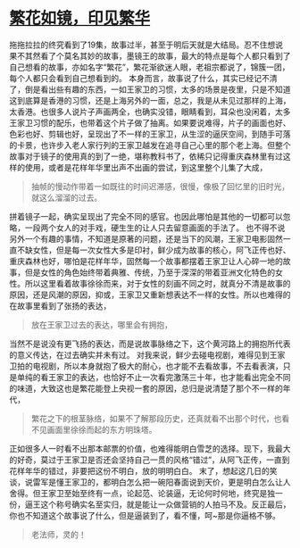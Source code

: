 # [繁花如镜，印见繁华](https://github.com/nowingcanfly/blog/issues/2)

 拖拖拉拉的终究看到了19集，故事过半，甚至于明后天就是大结局。忍不住想说果不其然看了个莫名其妙的故事，墨镜王的故事，最大的特点是每个人都只看到了自己想看的故事，亦如名字“繁花”，繁花渐欲迷人眼，老祖宗都说了，锦簇一团，每个人都只会看到自己想看到的。
本身而言，故事说了什么，其实已经记不清了，倒是看出些有趣的东西，一如王家卫的习惯，太多的场景是夜里，只是不知道这到底算是香港的习惯，还是上海另外的一面，总之，我是从未见过那样的上海，太香港。也很多人说片子声画两全，也确实没错，眼睛看到，耳朵也没闲着，太多王家卫习惯的配乐，也带着这个片子做了抽离。如果要说难得，片子的画面也好、色彩也好、剪辑也好，呈现出了不一样的王家卫，从生涩的逼厌空间，到随手可落的卡景，也许步入老人家行列的王家卫越发在追寻自己心里的那个老上海。但整个故事对于镜子的使用真的到了一绝，堪称教科书了，依稀只记得重庆森林里有过这样的使用，或者是花样年华里出声不出画的尝试，到这里整个儿集了大成，

> 抽帧的慢动作带着一如既往的时间迟滞感，很慢，像极了回忆里的旧时光，就这么溜溜的过去。

拼着镜子一起，确实呈现出了完全不同的感官。也因此哪怕是其他的一切都可以忽略，一段两个女人的对手戏，硬生生的让人只去留意画面的手法了。
也不得不说另外一个有趣的事情，不知道是原著的问题，还是当下的风潮，王家卫电影固然一直不缺女性，但是每一次女性大多是印衬，鲜少成为故事的核心，阿飞正传也好、重庆森林也好，哪怕是花样年华，固然每一个故事都摆着王家卫让人心碎一地的故事，但是女性的角色始终带着典雅、传统，乃至于深深的带着亚洲文化特色的女性。所以这里看着故事徐徐而来，对于女性的刻画不同之时，就真分不清是故事的原因，还是风潮的原因，抑或，王家卫又重新想表达不一样的女性。所以也难得的在故事里看到了张扬的表达，

> 放在王家卫过去的表达，哪里会有拥抱，

当然不是说没有更飞扬的表达，而是说故事脉络之下，这个黄河路上的拥抱所代表的意义传达，在过去确实并未有过。
对我来说，鲜少去碰电视剧，难得见到王家卫拍的电视剧，所以本身就抱了极大的耐心，也才能不去看故事，不去看表演，只是单纯的看王家卫的表达，也恰好不止一次看完激荡三十年，也才能看出完全不同的味道，大致这也是繁花能登上央视一套的原因，总归是说清楚了那个不一样的年代，

> 繁花之下的根茎脉络，如果不了解那段历史，还真就看不出那个时代，也看不见画面里徐徐而起的东方明珠塔。

正如很多人一时看不出那本邮票的价值，也难得能明白雪芝的选择。现下，我最大的好奇，莫过于王家卫是否还会坚持自己一贯的风格“错过”，从阿飞正传，一直到花样年华的错过，非要把这份不明白，放的明明白白。
末了，想起这几日的笑谈，说雷军是懂王家卫的，都明白怎么把一碗阳春面说到天价，更是明白怎么让人舍得。但王家卫至始至终有一点，论起范、论装逼，无论何时何地，终究是独一份，逼王这个称号确实名至实归，就是能让一众做营销的人拍马不及。反正最后，你也不知道这个故事说了什么，但是逼装到了，看不懂，呵~那是你逼格不够。
> 老法师，灵的！